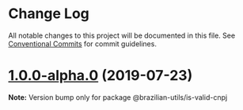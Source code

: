# Change Log

All notable changes to this project will be documented in this file.
See [Conventional Commits](https://conventionalcommits.org) for commit guidelines.

# [1.0.0-alpha.0](https://github.com/brazilian-utils/brazilian-utils/tree/master/packages/is-valid-cnpj/compare/@brazilian-utils/is-valid-cnpj@0.1.11...@brazilian-utils/is-valid-cnpj@1.0.0-alpha.0) (2019-07-23)

**Note:** Version bump only for package @brazilian-utils/is-valid-cnpj
